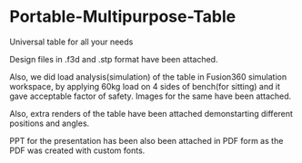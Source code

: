 # Portable-Multipurpose-Table
Universal table for all your needs

Design files in .f3d and .stp format have been attached.

Also, we did load analysis(simulation) of the table in Fusion360 simulation workspace, by applying 60kg load on 4 sides of bench(for sitting) and it gave acceptable factor of safety. Images for the same have been attached.

Also, extra renders of the table have been attached demonstarting different positions and angles.

PPT for the presentation has been also been attached in PDF form as the PDF was created with custom fonts.
